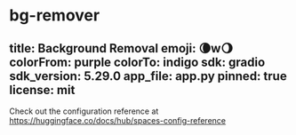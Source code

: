 # bg-remover

title: Background Removal
emoji: 🌘w🌖
colorFrom: purple
colorTo: indigo
sdk: gradio
sdk_version: 5.29.0
app_file: app.py
pinned: true
license: mit
---

Check out the configuration reference at https://huggingface.co/docs/hub/spaces-config-reference
